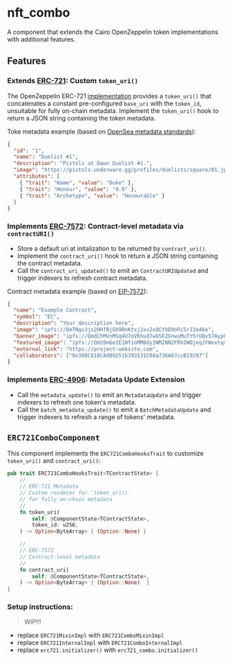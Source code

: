 # nft_combo

A component that extends the Cairo OpenZeppelin token implementations with additional features.


## Features

### Extends [ERC-721](https://eips.ethereum.org/EIPS/eip-721): Custom `token_uri()`

The OpenZeppelin ERC-721 [implementation](https://github.com/OpenZeppelin/cairo-contracts/blob/main/packages/token/src/erc721/erc721.cairo) provides a `token_uri()` that concatenates a constant pre-configured `base_uri` with the `token_id`, unsuitable for fully on-chain metadata. Implement the `token_uri()` hook to return a JSON string containing the token metadata.

Toke metadata example (based on [OpenSea metadata standards](https://docs.opensea.io/docs/metadata-standards)):

```json
{
  "id": "1",
  "name": "Duelist #1",
  "description": "Pistols at Dawn Duelist #1.",
  "image": "https://pistols.underware.gg/profiles/duelists/square/01.jpg",
  "attributes": [
    { "trait": "Name", "value": "Duke" },
    { "trait": "Honour", "value": "9.9" },
    { "trait": "Archetype", "value": "Honourable" }
  ]
}
```

### Implements [ERC-7572](https://eips.ethereum.org/EIPS/eip-7572): Contract-level metadata via `contractURI()`

* Store a default uri at initalization to be returned by `contract_uri()`.
* Implement the `contract_uri()` hook to return a JSON string containing the contract metadata.
* Call the `contract_uri_updated()` to emit an `ContractURIUpdated` and trigger indexers to refresh contract metadata.

Contract metadata example (based on [EIP-7572](https://eips.ethereum.org/EIPS/eip-7572#schema-for-contracturi)):

```json
{
  "name": "Example Contract",
  "symbol": "EC",
  "description": "Your description here",
  "image": "ipfs://QmTNgv3jx2HHfBjQX9RnKtxj2xv2xQCtbDXoRi5rJ3a46e",
  "banner_image": "ipfs://QmdChMVnMSq4U7oVKhud7wUSEZGnwuMuTY5rUQx57Ayp6H",
  "featured_image": "ipfs://QmS9m6e1E1NfioMM8dy1WMZNN2FRh2WDjeqJFWextqXCT8",
  "external_link": "https://project-website.com",
  "collaborators": ["0x388C818CA8B9251b393131C08a736A67ccB19297"]
}
```


### Implements [ERC-4906](https://eips.ethereum.org/EIPS/eip-4906): Metadata Update Extension

* Call the `metadata_update()` to emit an `MetadataUpdate` and trigger indexers to refresh one token's metadata.
* Call the `batch_metadata_update()` to emit a `BatchMetadataUpdate` and trigger indexers to refresh a range of tokens' metadata.


## `ERC721ComboComponent`

This component implements the `ERC721ComboHooksTrait` to customize `token_uri()` and `contract_uri()`:

```rust
pub trait ERC721ComboHooksTrait<TContractState> {
    //
    // ERC-721 Metadata
    // Custom renderer for `token_uri()`
    // for fully on-chain metadata
    //
    fn token_uri(
        self: @ComponentState<TContractState>,
        token_id: u256,
    ) -> Option<ByteArray> { (Option::None) }

    //
    // ERC-7572
    // Contract-level metadata
    //
    fn contract_uri(
        self: @ComponentState<TContractState>,
    ) -> Option<ByteArray> { (Option::None)  }
}
```

### Setup instructions:

> WIP!!!

* replace `ERC721MixinImpl` with `ERC721ComboMixinImpl`
* replace `ERC721InternalImpl` with `ERC721ComboInternalImpl`
* replace `erc721.initializer()` with `erc721_combo.initializer()`

